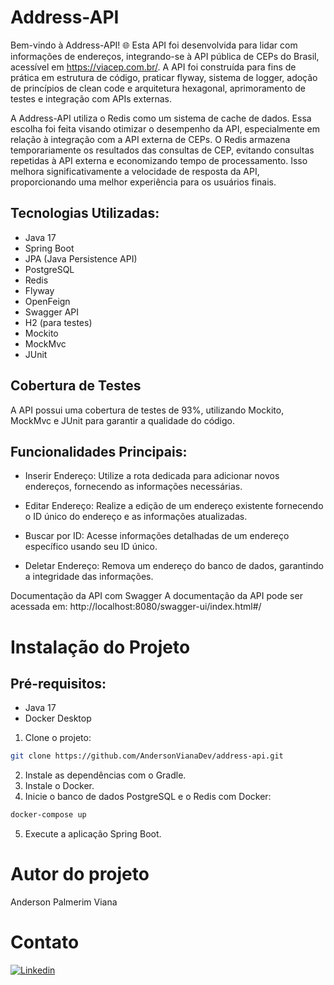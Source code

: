 # Address-API
Bem-vindo à Address-API! 
🌐 Esta API foi desenvolvida para lidar com informações de endereços, integrando-se à API pública de CEPs do Brasil, acessível em https://viacep.com.br/. A API foi construída para fins de prática em estrutura de código, praticar flyway, sistema de logger, adoção de princípios de clean code e arquitetura hexagonal, aprimoramento de testes e integração com APIs externas.

A Address-API utiliza o Redis como um sistema de cache de dados. Essa escolha foi feita visando otimizar o desempenho da API, especialmente em relação à integração com a API externa de CEPs. O Redis armazena temporariamente os resultados das consultas de CEP, evitando consultas repetidas à API externa e economizando tempo de processamento. Isso melhora significativamente a velocidade de resposta da API, proporcionando uma melhor experiência para os usuários finais.

## Tecnologias Utilizadas:
- Java 17
- Spring Boot
- JPA (Java Persistence API)
- PostgreSQL
- Redis
- Flyway
- OpenFeign
- Swagger API
- H2 (para testes)
- Mockito
- MockMvc
- JUnit

## Cobertura de Testes
A API possui uma cobertura de testes de 93%, utilizando Mockito, MockMvc e JUnit para garantir a qualidade do código.

## Funcionalidades Principais:
- Inserir Endereço:
Utilize a rota dedicada para adicionar novos endereços, fornecendo as informações necessárias.

- Editar Endereço:
Realize a edição de um endereço existente fornecendo o ID único do endereço e as informações atualizadas.

- Buscar por ID:
Acesse informações detalhadas de um endereço específico usando seu ID único.

- Deletar Endereço:
Remova um endereço do banco de dados, garantindo a integridade das informações.

Documentação da API com Swagger
A documentação da API pode ser acessada em: http://localhost:8080/swagger-ui/index.html#/

# Instalação do Projeto
## Pré-requisitos:
- Java 17
- Docker Desktop
  
1. Clone o projeto:
```bash
git clone https://github.com/AndersonVianaDev/address-api.git
```
2. Instale as dependências com o Gradle.
3. Instale o Docker.
4. Inicie o banco de dados PostgreSQL e o Redis com Docker:
```bash
docker-compose up
```
5. Execute a aplicação Spring Boot.


# Autor do projeto
Anderson Palmerim Viana
# Contato 
[![Linkedin](https://img.shields.io/badge/LinkedIn-0077B5?style=for-the-badge&logo=linkedin&logoColor=white)](https://www.linkedin.com/in/anderson-palmerim-6a5a17262/)
